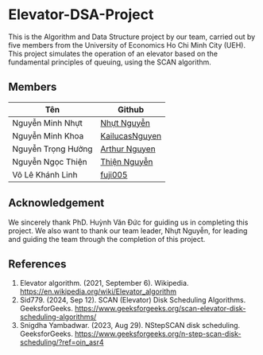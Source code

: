 # Elevator-DSA-Project
This is the Algorithm and Data Structure project by our team, carried out by five members from the University of Economics Ho Chi Minh City (UEH). This project simulates the operation of an elevator based on the fundamental principles of queuing, using the SCAN algorithm.

## Members
| **Tên** | **Github** |
----------|-------------
Nguyễn Minh Nhựt|[Nhựt Nguyễn](https://github.com/Sura3607)
Nguyễn Minh Khoa|[KailucasNguyen](https://github.com/KailucasNguyen)
Nguyễn Trọng Hưởng|[Arthur Nguyen](https://github.com/trongjhuongwr)
Nguyễn Ngọc Thiện|[Thiện Nguyễn](https://github.com/ThienNguyen3001)
Võ Lê Khánh Linh|[fuji005](https://github.com/fuji005)

## Acknowledgement
We sincerely thank PhD. Huỳnh Văn Đức for guiding us in completing this project. We also want to thank our team leader, Nhựt Nguyễn, for leading and guiding the team through the completion of this project.

## References
1. Elevator algorithm. (2021, September 6). Wikipedia. https://en.wikipedia.org/wiki/Elevator_algorithm
2. Sid779. (2024, Sep 12). SCAN (Elevator) Disk Scheduling Algorithms. GeeksforGeeks. https://www.geeksforgeeks.org/scan-elevator-disk-scheduling-algorithms/
3. Snigdha Yambadwar. (2023, Aug 29). NStepSCAN disk scheduling. GeeksforGeeks. https://www.geeksforgeeks.org/n-step-scan-disk-scheduling/?ref=oin_asr4
